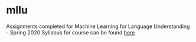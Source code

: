 # mllu
Assignments completed for Machine Learning for Language Understanding - Spring 2020
Syllabus for course can be found [here](https://docs.google.com/document/d/1EsKTFDOJ0DksxkC5tnCNjkqCM_3UB1Q2MbYY4OHQkB0/edit)
